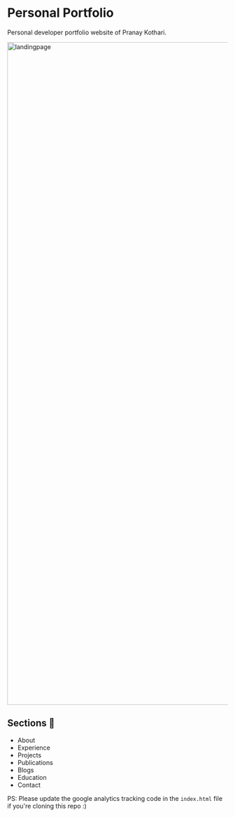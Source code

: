 # Personal Portfolio
Personal developer portfolio website of Pranay Kothari.

<img width="1512" alt="landingpage" src="https://github.com/Heisenberg-737/PranayKothari/assets/55024919/5518b230-cd6a-4620-ba10-3f64fddcba1a">

## Sections 🧵

- About
- Experience
- Projects
- Publications
- Blogs
- Education
- Contact

PS: Please update the google analytics tracking code in the `index.html` file if you're cloning this repo :)
